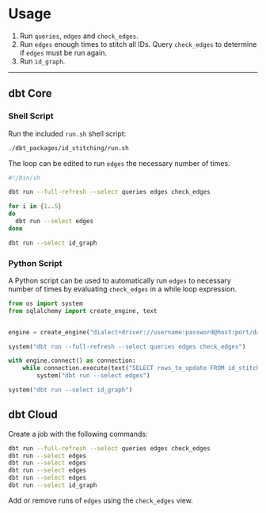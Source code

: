# Usage

1. Run `queries`, `edges` and `check_edges`.
2. Run `edges` enough times to stitch all IDs. Query `check_edges` to determine if `edges` must be run again.
3. Run `id_graph`.

---

## dbt Core

### Shell Script

Run the included `run.sh` shell script:

```bash
./dbt_packages/id_stitching/run.sh
```

The loop can be edited to run `edges` the necessary number of times.

```bash
#!/bin/sh

dbt run --full-refresh --select queries edges check_edges

for i in {1..5}
do
  dbt run --select edges
done

dbt run --select id_graph
```

### Python Script

A Python script can be used to automatically run `edges` to necessary number of times by evaluating `check_edges` in a while loop expression.

```python
from os import system
from sqlalchemy import create_engine, text


engine = create_engine("dialect+driver://username:password@host:port/database")

system("dbt run --full-refresh --select queries edges check_edges")

with engine.connect() as connection:
    while connection.execute(text("SELECT rows_to_update FROM id_stitching.check_edges")).first()[0]:
        system("dbt run --select edges")

system("dbt run --select id_graph")
```

## dbt Cloud

Create a job with the following commands:

```bash
dbt run --full-refresh --select queries edges check_edges
dbt run --select edges
dbt run --select edges
dbt run --select edges
dbt run --select edges
dbt run --select id_graph
```

Add or remove runs of `edges` using the `check_edges` view.
